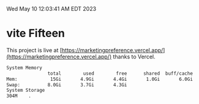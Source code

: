 Wed May 10 12:03:41 AM EDT 2023

# vite Fifteen


This project is live at [https://marketingpreference.vercel.app/](https://marketingpreference.vercel.app/) thanks to Vercel.

```bash
System Memory
               total        used        free      shared  buff/cache   available
Mem:            15Gi       4.9Gi       4.4Gi       1.0Gi       6.0Gi       9.1Gi
Swap:          8.0Gi       3.7Gi       4.3Gi
System Storage
304M	.
```
